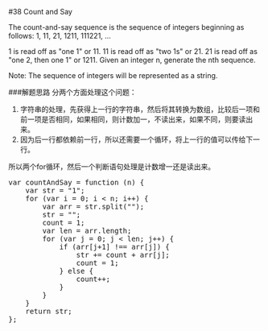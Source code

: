 #38 Count and Say

The count-and-say sequence is the sequence of integers beginning as follows:
1, 11, 21, 1211, 111221, ...

1 is read off as "one 1" or 11.
11 is read off as "two 1s" or 21.
21 is read off as "one 2, then one 1" or 1211.
Given an integer n, generate the nth sequence.

Note: The sequence of integers will be represented as a string.

###解题思路
分两个方面处理这个问题：

1. 字符串的处理，先获得上一行的字符串，然后将其转换为数组，比较后一项和前一项是否相同，如果相同，则计数加一，不读出来，如果不同，则要读出来。
2. 因为后一行都依赖前一行，所以还需要一个循环，将上一行的值可以传给下一行。

所以两个for循环，然后一个判断语句处理是计数增一还是读出来。

<pre>
var countAndSay = function (n) {
    var str = "1";
    for (var i = 0; i < n; i++) {
        var arr = str.split("");
        str = "";
        count = 1;
        var len = arr.length;
        for (var j = 0; j < len; j++) {
            if (arr[j+1] !== arr[j]) {
                str += count + arr[j];
                count = 1;
            } else {
                count++;
            }
        }
    }
    return str;
};
</pre>